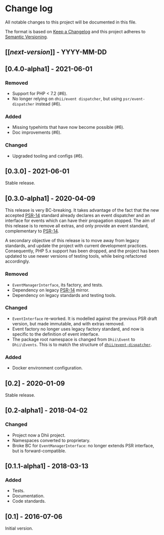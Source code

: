 # Change log
All notable changes to this project will be documented in this file.

The format is based on [Keep a Changelog](http://keepachangelog.com/)
and this project adheres to [Semantic Versioning](http://semver.org/).

## [[*next-version*]] - YYYY-MM-DD

## [0.4.0-alpha1] - 2021-06-01
### Removed
- Support for PHP < 7.2 (#6).
- No longer relying on `dhii/event dispatcher`, but using `psr/event-dispatcher` instead  (#6).

### Added
- Missing typehints that have now become possible (#6).
- Doc improvements (#6).

### Changed
- Upgraded tooling and configs (#6).

## [0.3.0] - 2021-06-01
Stable release.

## [0.3.0-alpha1] - 2020-04-09
This release is very BC-breaking. It takes advantage of the fact that the new accepted
[PSR-14][] standard already declares an event dispatcher and an interface for events which
can have their propagation stopped. The aim of this release is to remove all extras,
and only provide an event standard, complementary to [PSR-14][].

A secondary objective of this release is to move away from legacy standards, and update
the project with current development practices. Consequently, PHP 5.x support has been
dropped, and the project has been updated to use newer versions of testing tools,
while being refactored accordingly.

### Removed
- `EventManagerInterface`, its factory, and tests.
- Dependency on legacy [PSR-14][] mirror.
- Dependency on legacy standards and testing tools.

### Changed
- `EventInterface` re-worked. It is modelled against the previous PSR draft version,
but made immutable, and with extras removed.
- Event factory no longer uses legacy factory standard, and now is specific to the
definition of event interface.
- The package root namespace is changed from `Dhii\Event` to `Dhii\Events`. This
is to match the structure of [`dhii/event-dispatcher`][].

### Added
- Docker environment configuration. 

## [0.2] - 2020-01-09
Stable release.

## [0.2-alpha1] - 2018-04-02
### Changed
- Project now a Dhii project.
- Namespaces converted to proprietary.
- Broke BC for `EventManagerInterface`: no longer extends PSR interface, but is forward-compatible.

## [0.1.1-alpha1] - 2018-03-13
### Added
- Tests.
- Documentation.
- Code standards.

## [0.1] - 2016-07-06
Initial version.


[`dhii/event-dispatcher`]: https://github.com/Dhii/event-dispatcher 
[PSR-14]: https://www.php-fig.org/psr/psr-14/
